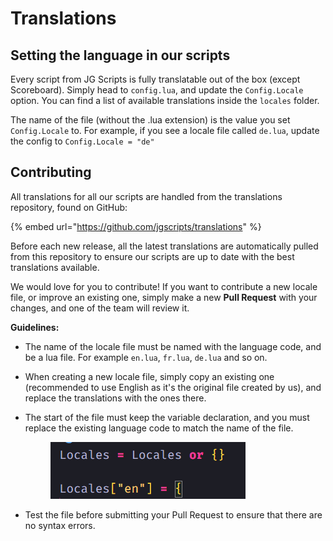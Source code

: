 # Translations

## Setting the language in our scripts

Every script from JG Scripts is fully translatable out of the box (except Scoreboard). Simply head to `config.lua`, and update the `Config.Locale` option. You can find a list of available translations inside the `locales` folder.

The name of the file (without the .lua extension) is the value you set `Config.Locale` to. For example, if you see a locale file called `de.lua`, update the config to `Config.Locale = "de"`

## Contributing

All translations for all our scripts are handled from the translations repository, found on GitHub:

{% embed url="https://github.com/jgscripts/translations" %}

Before each new release, all the latest translations are automatically pulled from this repository to ensure our scripts are up to date with the best translations available.

We would love for you to contribute! If you want to contribute a new locale file, or improve an existing one, simply make a new **Pull Request** with your changes, and one of the team will review it.

**Guidelines:**

* The name of the locale file must be named with the language code, and be a lua file. For example `en.lua`, `fr.lua`, `de.lua` and so on.
* When creating a new locale file, simply copy an existing one (recommended to use English as it's the original file created by us), and replace the translations with the ones there.
*   The start of the file must keep the variable declaration, and you must replace the existing language code to match the name of the file.

    <figure><img src=".gitbook/assets/image.png" alt=""><figcaption></figcaption></figure>
* Test the file before submitting your Pull Request to ensure that there are no syntax errors.
